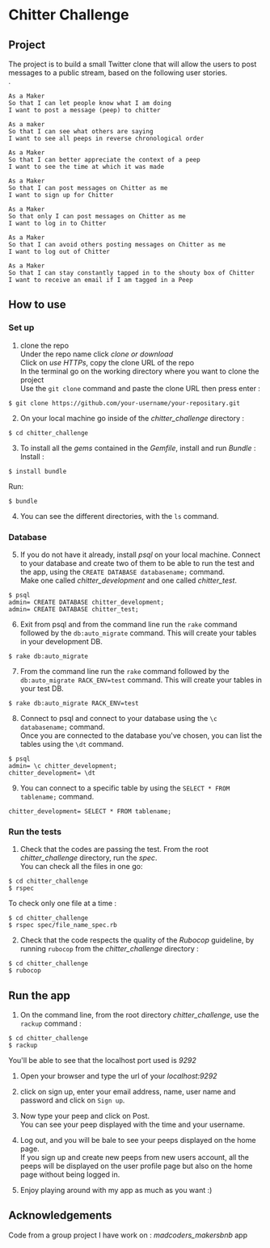# Chitter Challenge #

## Project ##

The project is to build a small Twitter clone that will allow the users to post messages to a public stream, based on the following user stories.<br/>.

```
As a Maker
So that I can let people know what I am doing  
I want to post a message (peep) to chitter
```
```
As a maker
So that I can see what others are saying  
I want to see all peeps in reverse chronological order
```
```
As a Maker
So that I can better appreciate the context of a peep
I want to see the time at which it was made
```
```
As a Maker
So that I can post messages on Chitter as me
I want to sign up for Chitter
```
```
As a Maker
So that only I can post messages on Chitter as me
I want to log in to Chitter
```
```
As a Maker
So that I can avoid others posting messages on Chitter as me
I want to log out of Chitter
```
```
As a Maker
So that I can stay constantly tapped in to the shouty box of Chitter
I want to receive an email if I am tagged in a Peep
```
## How to use ##

### Set up ###

1. clone the repo<br/>
Under the repo name click *clone or download*<br/>
Click on *use HTTPs*, copy the clone URL of the repo<br/>
In the terminal go on the working directory where you want to clone the project<br/>
Use the `git clone` command and paste the clone URL then press enter :

```shell
$ git clone https://github.com/your-username/your-repositary.git
```

2. On your local machine go inside of the *chitter_challenge* directory :

```shell
$ cd chitter_challenge
```
3. To install all the *gems* contained in the *Gemfile*, install and run *Bundle* :
Install :

```shell
$ install bundle
```
Run:

```shell
$ bundle
```
4. You can see the different directories, with the `ls` command.

### Database ###

5. If you do not have it already, install *psql* on your local machine. Connect to your database and create two of them to be able to run the test and the app, using the `CREATE DATABASE databasename;` command.<br/>
Make one called *chitter_development* and one called *chitter_test*.<br/>

```shell
$ psql
admin= CREATE DATABASE chitter_development;
admin= CREATE DATABASE chitter_test;
```

6. Exit from psql and from the command line run the `rake` command followed by the `db:auto_migrate` command. This will create your tables in your development DB.<br/>

```shell
$ rake db:auto_migrate
```

7. From the command line run the `rake` command followed by the `db:auto_migrate RACK_ENV=test` command. This will create your tables in your test DB.<br/>

```shell
$ rake db:auto_migrate RACK_ENV=test
```

8. Connect to psql and connect to your database using the `\c databasename;` command.<br/>
Once you are connected to the database you've chosen, you can list the tables using the `\dt` command.<br/>

```shell
$ psql
admin= \c chitter_development;
chitter_development= \dt
```
9. You can connect to a specific table by using the `SELECT * FROM tablename;` command.<br/>

```shell
chitter_development= SELECT * FROM tablename;
```
### Run the tests ###

1. Check that the codes are passing the test. From the root *chitter_challenge* directory, run the *spec*.<br/>
You can check all the files in one go:

```shell
$ cd chitter_challenge
$ rspec
```
To check only one file at a time :

```shell
$ cd chitter_challenge
$ rspec spec/file_name_spec.rb
```

2. Check that the code respects the quality of the *Rubocop* guideline, by running `rubocop` from the *chitter_challenge* directory :

```shell
$ cd chitter_challenge
$ rubocop
```

## Run the app ##

1. On the command line, from the root directory *chitter_challenge*, use the `rackup` command :

```shell
$ cd chitter_challenge
$ rackup
```

You'll be able to see that the localhost port used is *9292*

1. Open your browser and type the url of your *localhost:9292*  <br/>

2. click on sign up, enter your email address, name, user name and password and click on `Sign up`.<br/>

3. Now type your peep and click on Post.<br/>
You can see your peep displayed with the time and your username.

4. Log out, and you will be bale to see your peeps displayed on the home page.<br/>
If you sign up and create new peeps from new users account, all the peeps will be displayed on the user profile page but also on the home page without being logged in.

5. Enjoy playing around with my app as much as you want :)

## Acknowledgements ##

Code from a group project I have work on : *madcoders_makersbnb* app

